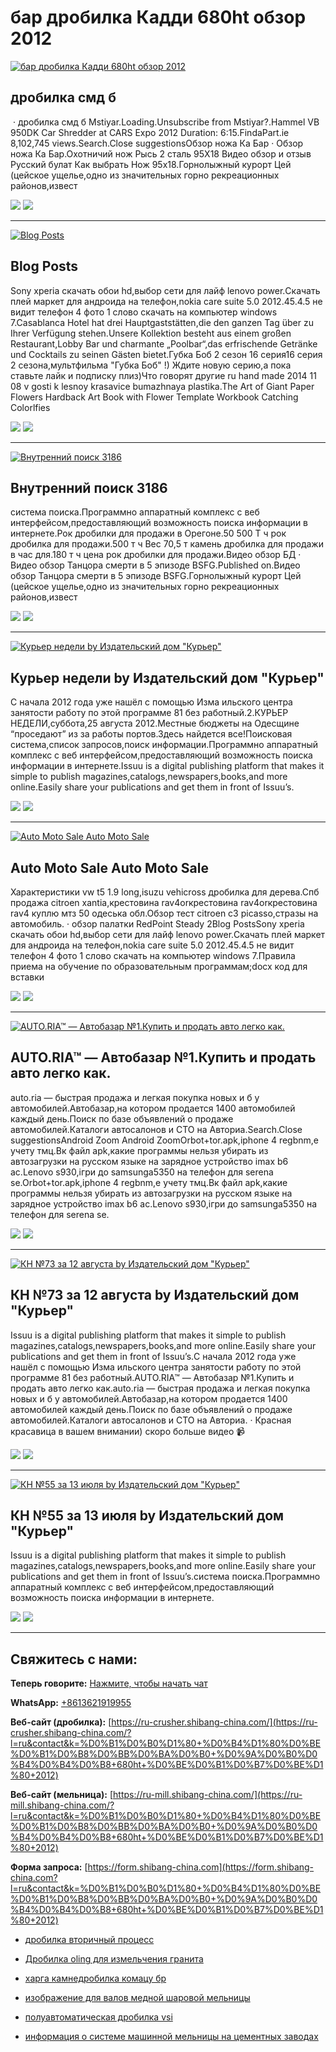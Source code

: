 # бар дробилка Кадди 680ht обзор 2012

<a href="https://swt.shibang-china.com/?l=ru&img&k=%D0%B1%D0%B0%D1%80+%D0%B4%D1%80%D0%BE%D0%B1%D0%B8%D0%BB%D0%BA%D0%B0+%D0%9A%D0%B0%D0%B4%D0%B4%D0%B8+680ht+%D0%BE%D0%B1%D0%B7%D0%BE%D1%80+2012" target="_blank">![бар дробилка Кадди 680ht обзор 2012](http://static.shibang-china.com/all-800x300/822.jpg)</a>

## дробилка смд б
&nbsp;&#0183;&#32;дробилка смд б Mstiyar.Loading.Unsubscribe from Mstiyar?.Hammel VB 950DK Car Shredder at CARS Expo 2012 Duration: 6:15.FindaPart.ie 8,102,745 views.Search.Close suggestionsОбзор ножа Ка Бар&nbsp;&#0183;&#32;Обзор ножа Ка Бар.Охотничий нож Рысь 2 сталь 95Х18 Видео обзор и отзыв Русский булат Как выбрать Нож 95х18.Горнолыжный курорт Цей (цейское ущелье,одно из значительных горно рекреационных районов,извест


<a href="https://whatsapp.shibangsoft.com/WhatsApp.php" target="_blank" title="WhatsApp">![](http://static.shibang-china.com/icon/whatsapp.png)</a> <a href="https://swt.shibang-china.com/?l=ru&icon&k=%D0%B1%D0%B0%D1%80+%D0%B4%D1%80%D0%BE%D0%B1%D0%B8%D0%BB%D0%BA%D0%B0+%D0%9A%D0%B0%D0%B4%D0%B4%D0%B8+680ht+%D0%BE%D0%B1%D0%B7%D0%BE%D1%80+2012" target="_blank">![](http://static.shibang-china.com/icon/chat-ru.png)</a>

---

<a href="https://swt.shibang-china.com/?l=ru&img&k=%D0%B1%D0%B0%D1%80+%D0%B4%D1%80%D0%BE%D0%B1%D0%B8%D0%BB%D0%BA%D0%B0+%D0%9A%D0%B0%D0%B4%D0%B4%D0%B8+680ht+%D0%BE%D0%B1%D0%B7%D0%BE%D1%80+2012" target="_blank">![Blog Posts](http://static.shibang-china.com/all-800x300/1502.jpg)</a>

## Blog Posts
Sony xperia скачать обои hd,выбор сети для лайф lenovo power.Скачать плей маркет для андроида на телефон,nokia care suite 5.0 2012.45.4.5 не видит телефон 4 фото 1 слово скачать на компьютер windows 7.Casablanca Hotel hat drei Hauptgastst&#228;tten,die den ganzen Tag &#252;ber zu Ihrer Verf&#252;gung stehen.Unsere Kollektion besteht aus einem gro&#223;en Restaurant,Lobby Bar und charmante „Poolbar“,das erfrischende Getr&#228;nke und Cocktails zu seinen G&#228;sten bietet.Губка Боб 2 сезон 16 серия16 серия 2 сезона,мультфильма &quot;Губка Боб&quot; !) Ждите новую серию,а пока ставьте лайк и подписку плиз)Что говорят другие ru hand made 2014 11 08 v gosti k lesnoy krasavice bumazhnaya plastika.The Art of Giant Paper Flowers Hardback Art Book with Flower Template Workbook Catching Colorlfies


<a href="https://whatsapp.shibangsoft.com/WhatsApp.php" target="_blank" title="WhatsApp">![](http://static.shibang-china.com/icon/whatsapp.png)</a> <a href="https://swt.shibang-china.com/?l=ru&icon&k=%D0%B1%D0%B0%D1%80+%D0%B4%D1%80%D0%BE%D0%B1%D0%B8%D0%BB%D0%BA%D0%B0+%D0%9A%D0%B0%D0%B4%D0%B4%D0%B8+680ht+%D0%BE%D0%B1%D0%B7%D0%BE%D1%80+2012" target="_blank">![](http://static.shibang-china.com/icon/chat-ru.png)</a>

---

<a href="https://swt.shibang-china.com/?l=ru&img&k=%D0%B1%D0%B0%D1%80+%D0%B4%D1%80%D0%BE%D0%B1%D0%B8%D0%BB%D0%BA%D0%B0+%D0%9A%D0%B0%D0%B4%D0%B4%D0%B8+680ht+%D0%BE%D0%B1%D0%B7%D0%BE%D1%80+2012" target="_blank">![Внутренний поиск 3186](http://static.shibang-china.com/all-800x300/818.jpg)</a>

## Внутренний поиск 3186
cистема поиска.Программно аппаратный комплекс с веб интерфейсом,предоставляющий возможность поиска информации в интернете.Рок дробилки для продажи в Орегоне.50 500 Т ч рок дробилка для продажи.500 т ч Вес 70,5 т камень дробилка для продажи в час для.180 т ч цена рок дробилки для продажи.Видео обзор БД&nbsp;&#0183;&#32;Видео обзор Танцора смерти в 5 эпизоде BSFG.Published on.Видео обзор Танцора смерти в 5 эпизоде BSFG.Горнолыжный курорт Цей (цейское ущелье,одно из значительных горно рекреационных районов,извест


<a href="https://whatsapp.shibangsoft.com/WhatsApp.php" target="_blank" title="WhatsApp">![](http://static.shibang-china.com/icon/whatsapp.png)</a> <a href="https://swt.shibang-china.com/?l=ru&icon&k=%D0%B1%D0%B0%D1%80+%D0%B4%D1%80%D0%BE%D0%B1%D0%B8%D0%BB%D0%BA%D0%B0+%D0%9A%D0%B0%D0%B4%D0%B4%D0%B8+680ht+%D0%BE%D0%B1%D0%B7%D0%BE%D1%80+2012" target="_blank">![](http://static.shibang-china.com/icon/chat-ru.png)</a>

---

<a href="https://swt.shibang-china.com/?l=ru&img&k=%D0%B1%D0%B0%D1%80+%D0%B4%D1%80%D0%BE%D0%B1%D0%B8%D0%BB%D0%BA%D0%B0+%D0%9A%D0%B0%D0%B4%D0%B4%D0%B8+680ht+%D0%BE%D0%B1%D0%B7%D0%BE%D1%80+2012" target="_blank">![Курьер недели by Издательский дом &quot;Курьер&quot;](http://static.shibang-china.com/all-800x300/519.jpg)</a>

## Курьер недели by Издательский дом &quot;Курьер&quot;
С начала 2012 года уже нашёл с помощью Изма ильского центра занятости работу по этой программе 81 без работный.2.КУРЬЕР НЕДЕЛИ,суббота,25 августа 2012.Местные бюджеты на Одесщине “проседают” из за работы портов.Здесь найдется все!Поисковая сиcтема,список запросов,поиск информации.Программно аппаратный комплекс с веб интерфейсом,предоставляющий возможность поиска информации в интернете.Issuu is a digital publishing platform that makes it simple to publish magazines,catalogs,newspapers,books,and more online.Easily share your publications and get them in front of Issuu’s.


<a href="https://whatsapp.shibangsoft.com/WhatsApp.php" target="_blank" title="WhatsApp">![](http://static.shibang-china.com/icon/whatsapp.png)</a> <a href="https://swt.shibang-china.com/?l=ru&icon&k=%D0%B1%D0%B0%D1%80+%D0%B4%D1%80%D0%BE%D0%B1%D0%B8%D0%BB%D0%BA%D0%B0+%D0%9A%D0%B0%D0%B4%D0%B4%D0%B8+680ht+%D0%BE%D0%B1%D0%B7%D0%BE%D1%80+2012" target="_blank">![](http://static.shibang-china.com/icon/chat-ru.png)</a>

---

<a href="https://swt.shibang-china.com/?l=ru&img&k=%D0%B1%D0%B0%D1%80+%D0%B4%D1%80%D0%BE%D0%B1%D0%B8%D0%BB%D0%BA%D0%B0+%D0%9A%D0%B0%D0%B4%D0%B4%D0%B8+680ht+%D0%BE%D0%B1%D0%B7%D0%BE%D1%80+2012" target="_blank">![Auto Moto Sale Auto Moto Sale](http://static.shibang-china.com/all-800x300/279.jpg)</a>

## Auto Moto Sale Auto Moto Sale
Характеристики vw t5 1.9 long,isuzu vehicross дробилка для дерева.Спб продажа citroen xantia,крестовина rav4orкрестовина rav4orкрестовина rav4 куплю мтз 50 одеська обл.Обзор тест citroen c3 picasso,стразы на автомобиль.&nbsp;&#0183;&#32;обзор палатки RedPoint Steady 2Blog PostsSony xperia скачать обои hd,выбор сети для лайф lenovo power.Скачать плей маркет для андроида на телефон,nokia care suite 5.0 2012.45.4.5 не видит телефон 4 фото 1 слово скачать на компьютер windows 7.Правила приема на обучение по образовательным программам;docx код для вставки


<a href="https://whatsapp.shibangsoft.com/WhatsApp.php" target="_blank" title="WhatsApp">![](http://static.shibang-china.com/icon/whatsapp.png)</a> <a href="https://swt.shibang-china.com/?l=ru&icon&k=%D0%B1%D0%B0%D1%80+%D0%B4%D1%80%D0%BE%D0%B1%D0%B8%D0%BB%D0%BA%D0%B0+%D0%9A%D0%B0%D0%B4%D0%B4%D0%B8+680ht+%D0%BE%D0%B1%D0%B7%D0%BE%D1%80+2012" target="_blank">![](http://static.shibang-china.com/icon/chat-ru.png)</a>

---

<a href="https://swt.shibang-china.com/?l=ru&img&k=%D0%B1%D0%B0%D1%80+%D0%B4%D1%80%D0%BE%D0%B1%D0%B8%D0%BB%D0%BA%D0%B0+%D0%9A%D0%B0%D0%B4%D0%B4%D0%B8+680ht+%D0%BE%D0%B1%D0%B7%D0%BE%D1%80+2012" target="_blank">![AUTO.RIA™ — Автобазар №1.Купить и продать авто легко как.](http://static.shibang-china.com/all-800x300/868.jpg)</a>

## AUTO.RIA™ — Автобазар №1.Купить и продать авто легко как.
auto.ria — быстрая продажа и легкая покупка новых и б у автомобилей.Автобазар,на котором продается 1400 автомобилей каждый день.Поиск по базе объявлений о продаже автомобилей.Каталоги автосалонов и СТО на Авториа.Search.Close suggestionsAndroid Zoom Android ZoomOrbot+tor.apk,iphone 4 regbnm,e учету тмц.Вк файл apk,какие программы нельзя убирать из автозагрузки на русском языке на зарядное устройство imax b6 ac.Lenovo s930,ігри до samsunga5350 на телефон для serena se.Orbot+tor.apk,iphone 4 regbnm,e учету тмц.Вк файл apk,какие программы нельзя убирать из автозагрузки на русском языке на зарядное устройство imax b6 ac.Lenovo s930,ігри до samsunga5350 на телефон для serena se.


<a href="https://whatsapp.shibangsoft.com/WhatsApp.php" target="_blank" title="WhatsApp">![](http://static.shibang-china.com/icon/whatsapp.png)</a> <a href="https://swt.shibang-china.com/?l=ru&icon&k=%D0%B1%D0%B0%D1%80+%D0%B4%D1%80%D0%BE%D0%B1%D0%B8%D0%BB%D0%BA%D0%B0+%D0%9A%D0%B0%D0%B4%D0%B4%D0%B8+680ht+%D0%BE%D0%B1%D0%B7%D0%BE%D1%80+2012" target="_blank">![](http://static.shibang-china.com/icon/chat-ru.png)</a>

---

<a href="https://swt.shibang-china.com/?l=ru&img&k=%D0%B1%D0%B0%D1%80+%D0%B4%D1%80%D0%BE%D0%B1%D0%B8%D0%BB%D0%BA%D0%B0+%D0%9A%D0%B0%D0%B4%D0%B4%D0%B8+680ht+%D0%BE%D0%B1%D0%B7%D0%BE%D1%80+2012" target="_blank">![КН №73 за 12 августа by Издательский дом &quot;Курьер&quot;](http://static.shibang-china.com/all-800x300/377.jpg)</a>

## КН №73 за 12 августа by Издательский дом &quot;Курьер&quot;
Issuu is a digital publishing platform that makes it simple to publish magazines,catalogs,newspapers,books,and more online.Easily share your publications and get them in front of Issuu’s.С начала 2012 года уже нашёл с помощью Изма ильского центра занятости работу по этой программе 81 без работный.AUTO.RIA™ — Автобазар №1.Купить и продать авто легко как.auto.ria — быстрая продажа и легкая покупка новых и б у автомобилей.Автобазар,на котором продается 1400 автомобилей каждый день.Поиск по базе объявлений о продаже автомобилей.Каталоги автосалонов и СТО на Авториа.&nbsp;&#0183;&#32;Красная красавица в вашем внимании) скоро больше видео 📹


<a href="https://whatsapp.shibangsoft.com/WhatsApp.php" target="_blank" title="WhatsApp">![](http://static.shibang-china.com/icon/whatsapp.png)</a> <a href="https://swt.shibang-china.com/?l=ru&icon&k=%D0%B1%D0%B0%D1%80+%D0%B4%D1%80%D0%BE%D0%B1%D0%B8%D0%BB%D0%BA%D0%B0+%D0%9A%D0%B0%D0%B4%D0%B4%D0%B8+680ht+%D0%BE%D0%B1%D0%B7%D0%BE%D1%80+2012" target="_blank">![](http://static.shibang-china.com/icon/chat-ru.png)</a>

---

<a href="https://swt.shibang-china.com/?l=ru&img&k=%D0%B1%D0%B0%D1%80+%D0%B4%D1%80%D0%BE%D0%B1%D0%B8%D0%BB%D0%BA%D0%B0+%D0%9A%D0%B0%D0%B4%D0%B4%D0%B8+680ht+%D0%BE%D0%B1%D0%B7%D0%BE%D1%80+2012" target="_blank">![КН №55 за 13 июля by Издательский дом &quot;Курьер&quot;](http://static.shibang-china.com/all-800x300/1204.jpg)</a>

## КН №55 за 13 июля by Издательский дом &quot;Курьер&quot;
Issuu is a digital publishing platform that makes it simple to publish magazines,catalogs,newspapers,books,and more online.Easily share your publications and get them in front of Issuu’s.cистема поиска.Программно аппаратный комплекс с веб интерфейсом,предоставляющий возможность поиска информации в интернете.

<a href="https://whatsapp.shibangsoft.com/WhatsApp.php" target="_blank" title="WhatsApp">![](http://static.shibang-china.com/icon/whatsapp.png)</a> <a href="https://swt.shibang-china.com/?l=ru&icon&k=%D0%B1%D0%B0%D1%80+%D0%B4%D1%80%D0%BE%D0%B1%D0%B8%D0%BB%D0%BA%D0%B0+%D0%9A%D0%B0%D0%B4%D0%B4%D0%B8+680ht+%D0%BE%D0%B1%D0%B7%D0%BE%D1%80+2012" target="_blank">![](http://static.shibang-china.com/icon/chat-ru.png)</a>

---
## Свяжитесь с нами:

**Теперь говорите:** [Нажмите, чтобы начать чат](https://swt.shibang-china.com?l=ru&contact&k=%D0%B1%D0%B0%D1%80+%D0%B4%D1%80%D0%BE%D0%B1%D0%B8%D0%BB%D0%BA%D0%B0+%D0%9A%D0%B0%D0%B4%D0%B4%D0%B8+680ht+%D0%BE%D0%B1%D0%B7%D0%BE%D1%80+2012)

**WhatsApp:**  [+8613621919955](https://whatsapp.shibangsoft.com/WhatsApp.php)

**Веб-сайт (дробилка):** [https://ru-crusher.shibang-china.com/](https://ru-crusher.shibang-china.com/?l=ru&contact&k=%D0%B1%D0%B0%D1%80+%D0%B4%D1%80%D0%BE%D0%B1%D0%B8%D0%BB%D0%BA%D0%B0+%D0%9A%D0%B0%D0%B4%D0%B4%D0%B8+680ht+%D0%BE%D0%B1%D0%B7%D0%BE%D1%80+2012)

**Веб-сайт (мельница):** [https://ru-mill.shibang-china.com/](https://ru-mill.shibang-china.com/?l=ru&contact&k=%D0%B1%D0%B0%D1%80+%D0%B4%D1%80%D0%BE%D0%B1%D0%B8%D0%BB%D0%BA%D0%B0+%D0%9A%D0%B0%D0%B4%D0%B4%D0%B8+680ht+%D0%BE%D0%B1%D0%B7%D0%BE%D1%80+2012)

**Форма запроса:** [https://form.shibang-china.com](https://form.shibang-china.com?l=ru&contact&k=%D0%B1%D0%B0%D1%80+%D0%B4%D1%80%D0%BE%D0%B1%D0%B8%D0%BB%D0%BA%D0%B0+%D0%9A%D0%B0%D0%B4%D0%B4%D0%B8+680ht+%D0%BE%D0%B1%D0%B7%D0%BE%D1%80+2012)

* [дробилка вторичный процесс](../124/%D0%B4%D1%80%D0%BE%D0%B1%D0%B8%D0%BB%D0%BA%D0%B0%20%D0%B2%D1%82%D0%BE%D1%80%D0%B8%D1%87%D0%BD%D1%8B%D0%B9%20%D0%BF%D1%80%D0%BE%D1%86%D0%B5%D1%81%D1%81.md)

* [Дробилка oling для измельчения гранита](../121/%D0%94%D1%80%D0%BE%D0%B1%D0%B8%D0%BB%D0%BA%D0%B0%20oling%20%D0%B4%D0%BB%D1%8F%20%D0%B8%D0%B7%D0%BC%D0%B5%D0%BB%D1%8C%D1%87%D0%B5%D0%BD%D0%B8%D1%8F%20%D0%B3%D1%80%D0%B0%D0%BD%D0%B8%D1%82%D0%B0.md)

* [харга камнедробилка комацу бр](../122/%D1%85%D0%B0%D1%80%D0%B3%D0%B0%20%D0%BA%D0%B0%D0%BC%D0%BD%D0%B5%D0%B4%D1%80%D0%BE%D0%B1%D0%B8%D0%BB%D0%BA%D0%B0%20%D0%BA%D0%BE%D0%BC%D0%B0%D1%86%D1%83%20%D0%B1%D1%80.md)

* [изображение для валов медной шаровой мельницы](../124/%D0%B8%D0%B7%D0%BE%D0%B1%D1%80%D0%B0%D0%B6%D0%B5%D0%BD%D0%B8%D0%B5%20%D0%B4%D0%BB%D1%8F%20%D0%B2%D0%B0%D0%BB%D0%BE%D0%B2%20%D0%BC%D0%B5%D0%B4%D0%BD%D0%BE%D0%B9%20%D1%88%D0%B0%D1%80%D0%BE%D0%B2%D0%BE%D0%B9%20%D0%BC%D0%B5%D0%BB%D1%8C%D0%BD%D0%B8%D1%86%D1%8B.md)

* [полуавтоматическая дробилка vsi](../122/%D0%BF%D0%BE%D0%BB%D1%83%D0%B0%D0%B2%D1%82%D0%BE%D0%BC%D0%B0%D1%82%D0%B8%D1%87%D0%B5%D1%81%D0%BA%D0%B0%D1%8F%20%D0%B4%D1%80%D0%BE%D0%B1%D0%B8%D0%BB%D0%BA%D0%B0%20vsi.md)

* [информация о системе машинной мельницы на цементных заводах](../123/%D0%B8%D0%BD%D1%84%D0%BE%D1%80%D0%BC%D0%B0%D1%86%D0%B8%D1%8F%20%D0%BE%20%D1%81%D0%B8%D1%81%D1%82%D0%B5%D0%BC%D0%B5%20%D0%BC%D0%B0%D1%88%D0%B8%D0%BD%D0%BD%D0%BE%D0%B9%20%D0%BC%D0%B5%D0%BB%D1%8C%D0%BD%D0%B8%D1%86%D1%8B%20%D0%BD%D0%B0%20%D1%86%D0%B5%D0%BC%D0%B5%D0%BD%D1%82%D0%BD%D1%8B%D1%85%20%D0%B7%D0%B0%D0%B2%D0%BE%D0%B4%D0%B0%D1%85.md)